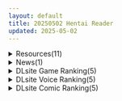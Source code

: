 ```yaml
---
layout: default
title: 20250502 Hentai Reader
updated: 2025-05-02
---
```


<details class='content-parent'>
<summary>
Resources(11)
</summary>
<details class='content-child'>
<summary>
<span class='rss-title'> 【R3662】[猫板家工房] 淫秘の巫女～手篭めて巫女は神なるや～ 游戏本体+CG </span> <a class='rss-link' href='https://blog.reimu.net/archives/110265' target='_blank'>&nbsp;</a>
<div class='rss-published'> 🕛 20250501 16:09:06</div>
</summary>
五一加更第二期，劳模职业——巫女，继续~ 这次的作品原作是个CG集，后来加上了配音变成了ADV，拜此所赐，CG &#8230; <a class="more-link" href="https://blog.reimu.net/archives/110265">继续阅读<span class="screen-reader-text">【R3662】[猫板家工房] 淫秘の巫女～手篭めて巫女は神なるや～ 游戏本体+CG</span></a>
</details>
<details class='content-child'>
<summary>
<span class='rss-title'> 【R3661】[PiiBGameStudio] 爆裂少女 闇の錬金術と絆の炎 / 爆裂少女 暗之炼金术与羁绊之炎 官方中文版 </span> <a class='rss-link' href='https://blog.reimu.net/archives/109982' target='_blank'>&nbsp;</a>
<div class='rss-published'> 🕛 20250501 16:04:17</div>
</summary>
五一加更的第二天了，昨天发了质量不错的无修正贫乳萝莉游戏，但要近⑨小时才能通关的游戏，可能还是有人难得玩完，于 &#8230; <a class="more-link" href="https://blog.reimu.net/archives/109982">继续阅读<span class="screen-reader-text">【R3661】[PiiBGameStudio] 爆裂少女 闇の錬金術と絆の炎 / 爆裂少女 暗之炼金术与羁绊之炎 官方中文版</span></a>
</details>
<details class='content-child'>
<summary>
<span class='rss-title'> 【R3660】[もちべえろし]【おさわり×同棲SLG】おにいちゃんのことが大大大好きな賢くて可愛くてロボないもうと(死んでる)【いもうと】 </span> <a class='rss-link' href='https://blog.reimu.net/archives/109842' target='_blank'>&nbsp;</a>
<div class='rss-published'> 🕛 20250501 16:00:02</div>
</summary>
今天是五一假期的第二天，一酱继续介绍兄妹向作品！！ 本作讲述了你和你的“机器人妹妹”在一起恩爱又涩情的同居生活 &#8230; <a class="more-link" href="https://blog.reimu.net/archives/109842">继续阅读<span class="screen-reader-text">【R3660】[もちべえろし]【おさわり×同棲SLG】おにいちゃんのことが大大大好きな賢くて可愛くてロボないもうと(死んでる)【いもうと】</span></a>
</details>
<details class='content-child'>
<summary>
<span class='rss-title'> [MMD] akt大佬这集至25.5.1 [度盘][92GB] </span> <a class='rss-link' href='https://gmgard.com/gm129163' target='_blank'>&nbsp;</a>
<div class='rss-published'> 🕛 20250501 14:33:58</div>
</summary>
<img src="https://static.gmgard.us/Images/upload/21039012233580469.jpg" /><br /><p>那位大人的大合集来了，七拼八凑来的资源，已经更新完了四月份的内容。导购最爱的资源，希望能钓上点鱼。炸不补太大了</p>
</details>
<details class='content-child'>
<summary>
<span class='rss-title'> vva </span> <a class='rss-link' href='https://gmgard.com/gm129161' target='_blank'>&nbsp;</a>
<div class='rss-published'> 🕛 20250501 12:51:37</div>
</summary>
<img src="https://static.gmgard.us/Images/upload/19025011453462532.jpg" /><br /><p>b&amp;米：这世界我爱得深沉</p>
</details>
<details class='content-child'>
<summary>
<span class='rss-title'> [SLG/官中][暂无RJ号][Pink Tea Games] BDSM Clicker [PC/安卓][百度/692M] </span> <a class='rss-link' href='https://gmgard.com/gm129159' target='_blank'>&nbsp;</a>
<div class='rss-published'> 🕛 20250501 12:51:37</div>
</summary>
<img src="https://static.gmgard.us/Images/upload/96285010550544063.jpg" /><br /><p>原名丨BDSM Clicker
版本丨1.2
日期丨2025/3/17
语言丨中文
社团丨Pink Tea Games
平台丨Windows Android
RJ号丨暂无
入正丨https://pinktea-games.itch.io/bdsm-clicker</p>
</details>
<details class='content-child'>
<summary>
<span class='rss-title'> [250226] Song Collection from The Rose of Versailles/音楽:澤野弘之 [MP3+FLAC] </span> <a class='rss-link' href='https://gmgard.com/gm129157' target='_blank'>&nbsp;</a>
<div class='rss-published'> 🕛 20250501 12:51:37</div>
</summary>
<img src="https://static.gmgard.us/Images/upload/99347010137004263.jpg" /><br /><p>剧场动画《凡尔赛玫瑰》让世界更加精彩的歌曲集</p>
</details>
<details class='content-child'>
<summary>
<span class='rss-title'> [250226] The Rose of Versailles Original Soundtrack/音楽:澤野弘之 & KOHTA YAMAMOTO [MP3+FLAC] </span> <a class='rss-link' href='https://gmgard.com/gm129156' target='_blank'>&nbsp;</a>
<div class='rss-published'> 🕛 20250501 12:51:37</div>
</summary>
<img src="https://static.gmgard.us/Images/upload/99341010126462916.jpg" /><br /><p>剧场动画《凡尔赛的玫瑰》原声碟</p>
</details>
<details class='content-child'>
<summary>
<span class='rss-title'> [Netflix官方翻译&YTS] 凡尔赛玫瑰 ベルサイユのばら (2025)[外挂简繁][1080P][WEBRip][MP4][2.1G] </span> <a class='rss-link' href='https://gmgard.com/gm129155' target='_blank'>&nbsp;</a>
<div class='rss-published'> 🕛 20250501 12:51:37</div>
</summary>
<img src="https://static.gmgard.us/Images/upload/6434010112158125.jpg" /><br /><p>动画电影《凡尔赛玫瑰》为池田理代子的漫画作品《凡尔赛玫瑰》诞生50周年的纪念作品。</p>
</details>
<details class='content-child'>
<summary>
<span class='rss-title'> 【S4834】[安卓][电脑][あっぷりけ] 月影のシミュラクル -解放の羽- / 月影的幻影 -解放之羽- / 月影魅像 -解放之羽- 汉化硬盘版 </span> <a class='rss-link' href='https://blog.reimu.net/archives/110230' target='_blank'>&nbsp;</a>
<div class='rss-published'> 🕛 20250501 08:00:18</div>
</summary>
诈尸一下，然后继续躺着。以前就想玩的一个游戏，但后来莫名其妙就给忘了，最近玩了同公司的時を紡ぐ約束后又想起了它 &#8230; <a class="more-link" href="https://blog.reimu.net/archives/110230">继续阅读<span class="screen-reader-text">【S4834】[安卓][电脑][あっぷりけ] 月影のシミュラクル -解放の羽- / 月影的幻影 -解放之羽- / 月影魅像 -解放之羽- 汉化硬盘版</span></a>
</details>
<details class='content-child'>
<summary>
<span class='rss-title'> [文苑堂] COMIC BAVEL 2025年5月号 COMIC 巴別塔 Vol.121 </span> <a class='rss-link' href='https://www.hacg.icu/wp/100683.html' target='_blank'>&nbsp;</a>
<div class='rss-published'> 🕛 20250501 06:19:37</div>
</summary>
嶄新生活就從現在開始！充滿興奮臉紅心跳又躁動的各式心情♪讓人新學期也是滿滿色色的 &#8230; <a href="https://www.hacg.icu/wp/100683.html">继续阅读 <span class="meta-nav">&#8594;</span></a>
</details>

</details>
<details class='content-parent'>
<summary>
News(1)
</summary>
<details class='content-child'>
<summary>
<span class='rss-title'> 大到必須逃離，Steam紳士向恐怖遊戲《Hachishaku》要你躲避八尺大人並解謎逃生 </span> <a class='rss-link' href='https://www.4gamers.com.tw/news/detail/71551/hachishaku-steam-now-on-sale' target='_blank'>&nbsp;</a>
<div class='rss-published'> 🕛 20250502 01:58:43</div>
</summary>
<img src="https://img.4gamers.com.tw/news-image/85c1e782-15b7-4026-b42b-200db3bf485b.jpg"/>
不知道是該害怕還是該衝鋒
</details>

</details>
<details class='content-parent'>
<summary>
DLsite Game Ranking(5)
</summary>
<details class='content-child'>
<summary>
<span class='rss-title'> FalseMyth2~愛憎のエゴイズム~ [不志陀羅亭] </span> <a class='rss-link' href='https://www.dlsite.com/maniax/work/=/product_id/RJ01357968.html' target='_blank'>&nbsp;</a>
<div class='rss-published'> 🕛 20250502 13:17:52</div>
</summary>
<img src ="http://img.dlsite.jp/modpub/images2/work/doujin/RJ01358000/RJ01357968_img_main.jpg"/><br/>同人RPGの限界に挑戦！ 商業プロ声優×濃密シナリオ×超本格戦闘、ついに不志陀羅亭史上かつて無いクオリティに！
</details>
<details class='content-child'>
<summary>
<span class='rss-title'> メルフィアス 蒼紅のヴァージェ [dorgel] </span> <a class='rss-link' href='https://www.dlsite.com/maniax/work/=/product_id/RJ01345367.html' target='_blank'>&nbsp;</a>
<div class='rss-published'> 🕛 20250502 13:17:52</div>
</summary>
<img src ="http://img.dlsite.jp/modpub/images2/work/doujin/RJ01346000/RJ01345367_img_main.jpg"/><br/>W寝取られRPG。仄暗い世界に舞い降りた二人の少女が目の前で壊されていく。バトルはアニメ+犯されているヒロインと目が合うNTR戦闘。
</details>
<details class='content-child'>
<summary>
<span class='rss-title'> 【中英日】SiNiSistar2 [ウー] </span> <a class='rss-link' href='https://www.dlsite.com/maniax/work/=/product_id/RJ01169914.html' target='_blank'>&nbsp;</a>
<div class='rss-published'> 🕛 20250502 13:17:52</div>
</summary>
<img src ="http://img.dlsite.jp/modpub/images2/work/doujin/RJ01170000/RJ01169914_img_main.jpg"/><br/>一款以“被敌人打倒时的绝望感、对毁灭·死亡的憧憬、被虐的官能”为主题的简单动作角色扮演游戏。以被诅咒的城镇和周边地区为舞台，玩家将扮演驱除魔物的修女进行战斗。
</details>
<details class='content-child'>
<summary>
<span class='rss-title'> なまいき娘と見えない幽霊 [BouSoft] </span> <a class='rss-link' href='https://www.dlsite.com/maniax/work/=/product_id/RJ01217604.html' target='_blank'>&nbsp;</a>
<div class='rss-published'> 🕛 20250502 13:17:52</div>
</summary>
<img src ="http://img.dlsite.jp/modpub/images2/work/doujin/RJ01218000/RJ01217604_img_main.jpg"/><br/>シームレスに進行する同棲日常シミュレーション&自由度の高いインタラクティ3Dおさわりゲーム! 豊富な衣装と着せ替え…半脱ぎ…立体的で物理的に干渉可能な断面図…大人のおもちゃ…注射器型の媚薬…中出し…アナルや尿道によるアブノーマルなセックス…睡眠○…お風呂…トイレ…あらゆる状況でいつでもどこでもエッチが出来ます。
</details>
<details class='content-child'>
<summary>
<span class='rss-title'> PIXEL CALL GIRLS -REI- [Milk Engine] </span> <a class='rss-link' href='https://www.dlsite.com/maniax/work/=/product_id/RJ01167615.html' target='_blank'>&nbsp;</a>
<div class='rss-published'> 🕛 20250502 13:17:52</div>
</summary>
<img src ="http://img.dlsite.jp/modpub/images2/work/doujin/RJ01168000/RJ01167615_img_main.jpg"/><br/>ぬるぬるドット絵アニメで表現される爆乳えっちアニメ集。どこかで見た巫女さんとのデリヘル体験ゲーム風味を添えて。
</details>

</details>
<details class='content-parent'>
<summary>
DLsite Voice Ranking(5)
</summary>
<details class='content-child'>
<summary>
<span class='rss-title'> 意地悪サキュバスのオナサポすごろく [シルトクレーテ] </span> <a class='rss-link' href='https://www.dlsite.com/maniax/work/=/product_id/RJ01367167.html' target='_blank'>&nbsp;</a>
<div class='rss-published'> 🕛 20250502 13:17:55</div>
</summary>
<img src ="http://img.dlsite.jp/modpub/images2/work/doujin/RJ01368000/RJ01367167_img_main.jpg"/><br/>意地悪なサキュバスが暇つぶしに作ったすごろくです。各マスの命令に従い、ゴールで気持ちのいいマゾ射精を目指しましょう♪
</details>
<details class='content-child'>
<summary>
<span class='rss-title'> 【対魔忍RPGX】秋山凜子ASMR～超人気AV女優『現役対魔忍』がASMRデビュー!?～ [Lilith [リリス]] </span> <a class='rss-link' href='https://www.dlsite.com/maniax/work/=/product_id/RJ01380254.html' target='_blank'>&nbsp;</a>
<div class='rss-published'> 🕛 20250502 13:17:55</div>
</summary>
<img src ="http://img.dlsite.jp/modpub/images2/work/doujin/RJ01381000/RJ01380254_img_main.jpg"/><br/>対魔忍ASMR第5弾は 現役対魔忍にして大人気AV女優、秋山凜子のASMRデビュー！
</details>
<details class='content-child'>
<summary>
<span class='rss-title'> 【CV:石見舞菜香】クラスで2番目に可愛い女の子に甘えられて癒される【クラにかASMR】 [角川スニーカー文庫] </span> <a class='rss-link' href='https://www.dlsite.com/maniax/work/=/product_id/RJ01378165.html' target='_blank'>&nbsp;</a>
<div class='rss-published'> 🕛 20250502 13:17:55</div>
</summary>
<img src ="http://img.dlsite.jp/modpub/images2/work/doujin/RJ01379000/RJ01378165_img_main.jpg"/><br/>クラスで2番目に可愛い女の子は、キミとゆっくり過ごしたい。朝は彼女の声で目が覚めて、甘えたがりな彼女と密着登校！ 放課後は制服デート、さらにはおうちでまったりヒーリングタイム♪
</details>
<details class='content-child'>
<summary>
<span class='rss-title'> 甘やかし上手のお姉さん エッチなご奉仕&逆転SEX [東京録音堂] </span> <a class='rss-link' href='https://www.dlsite.com/maniax/work/=/product_id/RJ01369782.html' target='_blank'>&nbsp;</a>
<div class='rss-published'> 🕛 20250502 13:17:55</div>
</summary>
<img src ="http://img.dlsite.jp/modpub/images2/work/doujin/RJ01370000/RJ01369782_img_main.jpg"/><br/>いつも甘やかしてくれる年上彼女を、マゾメス自覚させよう！
</details>
<details class='content-child'>
<summary>
<span class='rss-title'> 【1時間55分‼︎早期購入特典あり‼︎】玉乗り(騎乗位)が大好きな淫乱ピエロお姉さん  〜私だってお兄さんのこと、楽しませること出来るんです…!!〜 [サークル名ao] </span> <a class='rss-link' href='https://www.dlsite.com/maniax/work/=/product_id/RJ01369497.html' target='_blank'>&nbsp;</a>
<div class='rss-published'> 🕛 20250502 13:17:55</div>
</summary>
<img src ="http://img.dlsite.jp/modpub/images2/work/doujin/RJ01370000/RJ01369497_img_main.jpg"/><br/>ある日、あなたは友達からもらったチケットで 家の近くの広場で開催されているサーカスを見にいく。そして公演終わりにピエロ役のお姉さんから声をかけられる。「今日最前列で見てくれてた人ですよね?あんまり笑ってなかったですけど、楽しくなかったですか?」  爆乳で包容力溢れる雰囲気とお姉さんの優しさに次第に心を奪われていく。大きな胸を揺らしながら一生懸命に腰を振って こんなに僕を笑顔にしてくれるなんて最高のピエロだ・・・!!
</details>

</details>
<details class='content-parent'>
<summary>
DLsite Comic Ranking(5)
</summary>
<details class='content-child'>
<summary>
<span class='rss-title'> つよつよ魔法少女が劣等ザーメン怪人に内側からシンショクされて無様クソ雑魚戦闘員にさせられる話 [狭くて暗い] </span> <a class='rss-link' href='https://www.dlsite.com/maniax/work/=/product_id/RJ01385956.html' target='_blank'>&nbsp;</a>
<div class='rss-published'> 🕛 20250502 13:17:57</div>
</summary>
<img src ="http://img.dlsite.jp/modpub/images2/work/doujin/RJ01386000/RJ01385956_img_main.jpg"/><br/>つよつよ魔法少女が劣等ザーメン怪人に内側からシンショクされて無様クソ雑魚戦闘員にさせられる話
</details>
<details class='content-child'>
<summary>
<span class='rss-title'> エロRPGの女主人公にTS転生したら…～街エロイベント&敗北エッチで処女喪失～ [しまじや] </span> <a class='rss-link' href='https://www.dlsite.com/maniax/work/=/product_id/RJ01377631.html' target='_blank'>&nbsp;</a>
<div class='rss-published'> 🕛 20250502 13:17:57</div>
</summary>
<img src ="http://img.dlsite.jp/modpub/images2/work/doujin/RJ01378000/RJ01377631_img_main.jpg"/><br/>エロRPGが好きな男子が…転生して女主人公になってしまう！
</details>
<details class='content-child'>
<summary>
<span class='rss-title'> なまオナホ先輩♡ ~ヤリたがりの先輩が後輩くんを煽ったらバッコバコに犯されてめちゃくちゃ射精される話~ [sumomo] </span> <a class='rss-link' href='https://www.dlsite.com/maniax/work/=/product_id/RJ01365103.html' target='_blank'>&nbsp;</a>
<div class='rss-published'> 🕛 20250502 13:17:57</div>
</summary>
<img src ="http://img.dlsite.jp/modpub/images2/work/doujin/RJ01366000/RJ01365103_img_main.jpg"/><br/>セックス大好きな低身長巨乳の先輩が後輩の男の子にオナホにされる漫画です
</details>
<details class='content-child'>
<summary>
<span class='rss-title'> 通勤道中であの娘がみだらな行為をしてくるまとめ話 [嘘つき屋] </span> <a class='rss-link' href='https://www.dlsite.com/maniax/work/=/product_id/RJ01144999.html' target='_blank'>&nbsp;</a>
<div class='rss-published'> 🕛 20250502 13:17:57</div>
</summary>
<img src ="http://img.dlsite.jp/modpub/images2/work/doujin/RJ01145000/RJ01144999_img_main.jpg"/><br/>通勤中に女の子達とえっちな事をする総集編作品
</details>
<details class='content-child'>
<summary>
<span class='rss-title'> 退魔忍メメリスちゃん [メメリスチャンネル] </span> <a class='rss-link' href='https://www.dlsite.com/maniax/work/=/product_id/RJ01371711.html' target='_blank'>&nbsp;</a>
<div class='rss-published'> 🕛 20250502 13:17:57</div>
</summary>
<img src ="http://img.dlsite.jp/modpub/images2/work/doujin/RJ01372000/RJ01371711_img_main.jpg"/><br/>退魔忍となったメメリスちゃん達が娼婦館へと潜入して調教されちゃうお話です！
</details>

</details>
